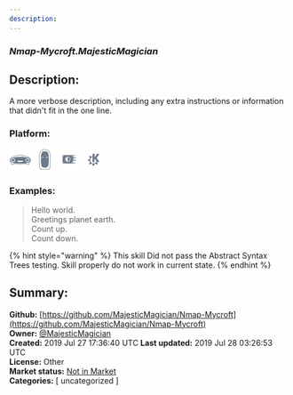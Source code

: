 ```yaml
---
description: 
---
```


### _Nmap-Mycroft.MajesticMagician_  
## Description:  
A more verbose description, including any extra instructions or
information that didn't fit in the one line.  
  
  
### Platform:  
 ![Mark I](../.gitbook/assets/mark-1-icon.png)  ![Mark II](../.gitbook/assets/mark-2-icon.png)  ![Picroft](../.gitbook/assets/picroft-icon.png)  ![plasmoid](../.gitbook/assets/kde.png)   
### Examples:  
> Hello world.  
> Greetings planet earth.  
> Count up.  
> Count down.  
  
{% hint style="warning" %}
This skill Did not pass the Abstract Syntax Trees testing. Skill properly do not work in current state.
{% endhint %}
  
## Summary:  
**Github:** [https://github.com/MajesticMagician/Nmap-Mycroft](https://github.com/MajesticMagician/Nmap-Mycroft)  
**Owner:** [@MajesticMagician](https://github.com/MajesticMagician)  
**Created:** 2019 Jul 27 17:36:40 UTC  **Last updated:** 2019 Jul 28 03:26:53 UTC  
**License:** Other  
**Market status:** [Not in Market](https://market.mycroft.ai/skill/)  
**Categories:** [ uncategorized ]   
